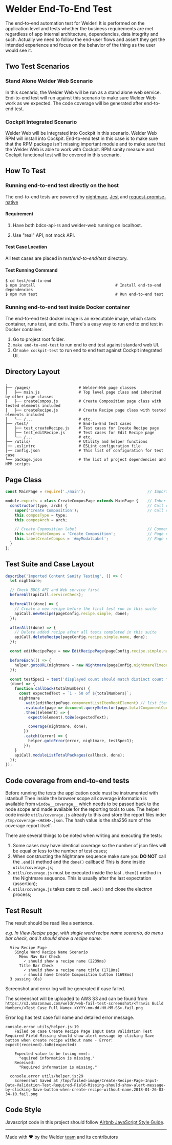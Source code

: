 # Welder End-To-End Test

The end-to-end automation test for Welder! It is performed on the application level and tests whether the business requirements are met regardless of app internal architecture, dependencies, data integrity and such. Actually we need to follow the end-user flows and assert they get the intended experience and focus on the behavior of the thing as the user would see it.

## Two Test Scenarios

### Stand Alone Welder Web Scenario

In this scenario, the Welder Web will be run as a stand alone web service. End-to-end test will run against this scenario to make sure Welder Web work as we expected. The code coverage will be generated after end-to-end test.

### Cockpit Integrated Scenario

Welder Web will be integrated into Cockpit in this scenario. Welder Web RPM will install into Cockpit. End-to-end test in this case is to make sure that the RPM package isn't missing important module and to make sure that the Welder Web is able to work with Cockpit. RPM sanity measure and Cockpit functional test will be covered in this scenario.

## How To Test

### Running end-to-end test directly on the host

The end-to-end tests are powered by [nightmare](http://nightmarejs.org/),
[Jest](https://facebook.github.io/jest/) and [request-promise-native](https://github.com/request/request-promise-native)

#### Requirement

1. Have both bdcs-api-rs and welder-web running on localhost.

2. Use "real" API, not mock API.

#### Test Case Location

All test cases are placed in *test/end-to-end/test* directory.

#### Test Running Command

```shell
$ cd test/end-to-end
$ npm install                                   # Install end-to-end dependencies
$ npm run test                                  # Run end-to-end test
```

### Running end-to-end test inside Docker container

The end-to-end test docker image is an executable image, which starts container, runs test, and exits.
There's a easy way to run end to end test in Docker container.

1. Go to project root folder.
2. `make end-to-end-test` to run end to end test against standard web UI.
3. Or `make cockpit-test` to run end to end test against Cockpit integrated UI.

## Directory Layout

```shell
.
├── /pages/                     # Welder-Web page classes
│   ├── main.js                 # Top level page class and inherited by other page classes
│   ├── createCompos.js         # Create Composition page class with tested elements included
│   ├── createRecipe.js         # Create Recipe page class with tested elements included
│   └── /...                    # etc.
├── /test/                      # End-to-End test cases
│   ├── test_createRecipe.js    # Test cases for Create Recipe page
│   ├── test_editRecipe.js      # Test cases for Edit Recipe page
│   └── /...                    # etc.
├── /utils/                     # Utility and helper functions
│── .eslintrc                   # ESLint configuration file
│── config.json                 # This list of configuration for test case
└── package.json                # The list of project dependencies and NPM scripts
```

## Page Class

```javascript
const MainPage = require('./main');                           // Import top level class

module.exports = class CreateComposPage extends MainPage {    // Inherint from top level class
  constructor(type, arch) {                                   // Call constructor
    super('Create Composition');                              // Call super with title as argument
    this.composType = type;
    this.composArch = arch;

    // Create Copmosition label                               // Comment about what this element is
    this.varCreateCompos = 'Create Composition';              // Page element value
    this.labelCreateCompos = '#myModalLabel';                 // Page element selector
  }
};
```

## Test Suite and Case Layout

```javascript
describe('Imported Content Sanity Testing', () => {
  let nightmare;

  // Check BDCS API and Web service first
  beforeAll(apiCall.serviceCheck);

  beforeAll((done) => {
    // Create a new recipe before the first test run in this suite
    apiCall.newRecipe(pageConfig.recipe.simple, done);
  });

  afterAll((done) => {
    // Delete added recipe after all tests completed in this suite
    apiCall.deleteRecipe(pageConfig.recipe.simple.name, done);
  });

  const editRecipePage = new EditRecipePage(pageConfig.recipe.simple.name);

  beforeEach(() => {
    helper.gotoURL(nightmare = new Nightmare(pageConfig.nightmareTimeout), editRecipePage);
  });

  const testSpec1 = test('displayed count should match distinct count from DB',
  (done) => {
    function callback(totalNumbers) {
      const expectedText = `1 - 50 of ${totalNumbers}`;
      nightmare
        .wait(editRecipePage.componentListItemRootElement) // list item and total number are rendered at the same time
        .evaluate(page => document.querySelector(page.totalComponentCount).innerText, editRecipePage)
        .then((element) => {
          expect(element).toBe(expectedText);

          coverage(nightmare, done);
        })
        .catch((error) => {
          helper.gotoError(error, nightmare, testSpec1);
        });
    }
    apiCall.moduleListTotalPackages(callback, done);
  });
});
```

## Code coverage from end-to-end tests

Before running the tests the application code must be instrumented with
istanbul! Then inside the browser scope all coverage information is available
from `window__coverage__` which needs to be passed back to the node scope
and made available for the reporting tools to use. The helper code inside
`utils/coverage.js` already to this and store the report files inder
`/tmp/coverage-<HASH>.json`. The hash value is the sha256 sum of the coverage
report itself.

There are several things to be noted when writing and executing the tests:

1. Some cases may have identical coverage so the number of json files will be
   equal or less to the number of test cases;
2. When constructing the Nightmare sequence make sure you **DO NOT** call the
   `.end()` method and the `done()` callback! This is done inside `utils/coverage.js`;
3. `utils/coverage.js` must be executed inside the last `.then()` method in the
   Nightmare sequence. This is usually after the last expectation (assertion);
4. `utils/coverage.js` takes care to call `.end()` and close the electron process;

## Test Result

The result should be read like a sentence.

*e.g. In View Recipe page, with single word recipe name scenario, do menu bar check, and it should show a recipe name.*

```shell
  View Recipe Page
    Single Word Recipe Name Scenario
      Menu Nav Bar Check
        ✓ should show a recipe name (2239ms)
      Title Bar Check
        ✓ should show a recipe name title (1718ms)
        ✓ should have Create Composition button (1698ms)
  3 passing (6s)
```

Screenshot and error log will be generated if case failed.

The screenshot will be uploaded to AWS S3 and can be found from `https://s3.amazonaws.com/weldr/web-fail-test-screenshot/<Travis Build Number>/<Test Case Full Name>.<YYYY-mm-dd-HH-MM-SS>.fail.png`

Error log has test case full name and detailed error message.
```shell
console.error utils/helper.js:19
    Failed on case Create Recipe Page Input Data Validation Test Required Field Missing should show alert message by clicking Save button when create recipe without name - Error: expect(received).toBe(expected)

    Expected value to be (using ===):
      "equired information is missing."
    Received:
      "Required information is missing."

  console.error utils/helper.js:29
    Screenshot Saved at /tmp/failed-image/Create-Recipe-Page-Input-Data-Validation-Test-Required-Field-Missing-should-show-alert-message-by-clicking-Save-button-when-create-recipe-without-name.2018-01-26-03-34-10.fail.png
```

## Code Style

Javascript code in this project should follow [Airbnb JavaScript Style Guide](https://github.com/airbnb/javascript).

---
Made with ♥ by the Welder [team](https://github.com/orgs/weldr/people) and its contributors
